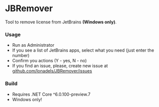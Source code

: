 ﻿# JBRemover
Tool to remove license from JetBrains **(Windows only)**.

### Usage
* Run as Administrator
* If you see a list of JetBrains apps, select what you need (just enter the number)
* Confirm you actions (Y - yes, N - no)
* If you find an issue, please, create new issue at [github.com/lonadels/JBRemover/issues][issues]

### Build
* Requires .NET Core ^6.0.100-preview.7
* Windows only!

[issues]: https://github.com/lonadels/JBRemover/issues